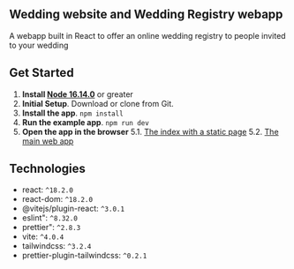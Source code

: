 ## Wedding website and Wedding Registry webapp

A webapp built in React to offer an online wedding registry to people invited to your wedding

## Get Started

1. **Install [Node 16.14.0](https://nodejs.org)** or greater
2. **Initial Setup**. Download or clone from Git.
3. **Install the app**. `npm install`
4. **Run the example app**. `npm run dev`
5. **Open the app in the browser** 
5.1. [The index with a static page](http://localhost:5173/wedding-registry/main.html)
5.2. [The main web app](http://localhost:5173/wedding-registry/main.html)

<a id="technologies"/>

## Technologies
* react: `^18.2.0`
* react-dom: `^18.2.0`
* @vitejs/plugin-react: `^3.0.1`
* eslint": `^8.32.0`
* prettier": `^2.8.3`
* vite: `^4.0.4`
* tailwindcss: `^3.2.4`
* prettier-plugin-tailwindcss: `^0.2.1`